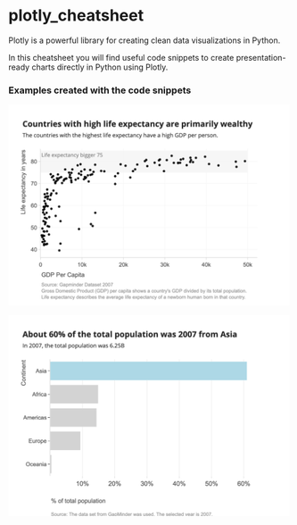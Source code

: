 # plotly_cheatsheet
Plotly is a powerful library for creating clean data visualizations in Python.
 
In this cheatsheet you will find useful code snippets to create presentation-ready charts directly in Python using Plotly.

### Examples created with the code snippets

<img src="plots/Scatter-LifeExpectancy-GDPPerCap.png"></img>

<img src="plots/Bar-PopulationPerContinent.png"></img>
